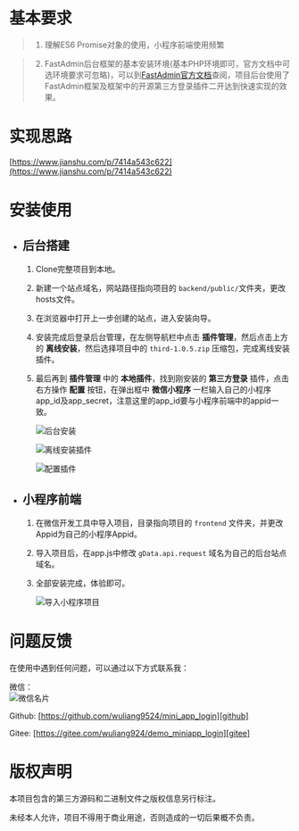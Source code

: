 #	基本要求

>	1.	理解ES6 Promise对象的使用，小程序前端使用频繁

>	2.	FastAdmin后台框架的基本安装环境(基本PHP环境即可，官方文档中可选环境要求可忽略)，可以到[FastAdmin官方文档][fastadmin_doc]查阅，项目后台使用了FastAdmin框架及框架中的开源第三方登录插件二开达到快速实现的效果。

#	实现思路

[https://www.jianshu.com/p/7414a543c622](https://www.jianshu.com/p/7414a543c622)

#	安装使用
	
*	## 后台搭建
	1.	Clone完整项目到本地。
	2.	新建一个站点域名，网站路径指向项目的 `backend/public/`文件夹，更改hosts文件。
	3.	在浏览器中打开上一步创建的站点，进入安装向导。
	4.	安装完成后登录后台管理，在左侧导航栏中点击 **插件管理**，然后点击上方的 **离线安装**，然后选择项目中的 `third-1.0.5.zip` 压缩包，完成离线安装插件。
	5.	最后再到 **插件管理** 中的 **本地插件**，找到刚安装的 **第三方登录** 插件，点击右方操作 **配置** 按钮，在弹出框中 **微信小程序** 一栏输入自己的小程序app_id及app_secret，注意这里的app_id要与小程序前端中的appid一致。

        ![后台安装](https://images.gitee.com/uploads/images/2019/0309/151602_994946f2_1349014.jpeg "后台安装向导.jpg")
        
        
        ![离线安装插件](https://images.gitee.com/uploads/images/2019/0309/151803_31bcbb99_1349014.jpeg "离线安装插件.jpg")
        
        ![配置插件](https://images.gitee.com/uploads/images/2019/0309/151855_8c208c0d_1349014.jpeg "配置插件信息.jpg")

*	## 小程序前端
	1.	在微信开发工具中导入项目，目录指向项目的 `frontend` 文件夹，并更改Appid为自己的小程序Appid。
	2.	导入项目后，在app.js中修改 `gData.api.request` 域名为自己的后台站点域名。
	3.	全部安装完成，体验即可。

        ![导入小程序项目](https://images.gitee.com/uploads/images/2019/0309/151951_b9b7bdb3_1349014.jpeg "导入项目.jpg")
        
	
#	问题反馈

在使用中遇到任何问题，可以通过以下方式联系我：

微信：  
![微信名片](https://images.gitee.com/uploads/images/2019/0309/153306_cebe8bed_1349014.jpeg "wechatcard.jpg")

Github: [https://github.com/wuliang9524/mini_app_login][github]

Gitee: [https://gitee.com/wuliang924/demo_miniapp_login][gitee]

#	版权声明

本项目包含的第三方源码和二进制文件之版权信息另行标注。

未经本人允许，项目不得用于商业用途，否则造成的一切后果概不负责。

[fastadmin_doc]: <https://doc.fastadmin.net/docs/install.html> "FA官方文档"

[gitee]: <https://gitee.com/wuliang924/demo_miniapp_login> "Gitee"

[github]: <https://github.com/wuliang9524/mini_app_login> "Github"